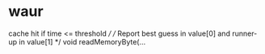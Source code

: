 # waur
cache hit if time &lt;= threshold */ /* Report best guess in value[0] and runner-up in value[1] */ void readMemoryByte(…

